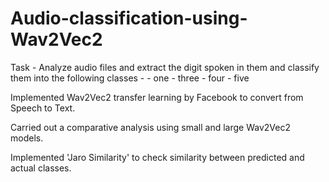 # Audio-classification-using-Wav2Vec2

Task - Analyze audio files and extract the digit spoken in them and classify them into the following classes -
      - one
      - three
      - four
      - five
      
Implemented Wav2Vec2 transfer learning by Facebook to convert from Speech to Text.

Carried out a comparative analysis using small and large Wav2Vec2 models.

Implemented 'Jaro Similarity' to check similarity between predicted and actual classes.

